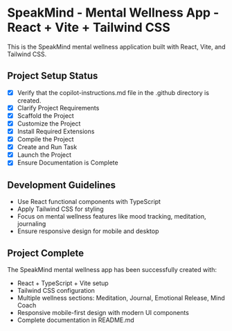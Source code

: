 # SpeakMind - Mental Wellness App - React + Vite + Tailwind CSS

This is the SpeakMind mental wellness application built with React, Vite, and Tailwind CSS.

## Project Setup Status
- [x] Verify that the copilot-instructions.md file in the .github directory is created.
- [x] Clarify Project Requirements
- [x] Scaffold the Project
- [x] Customize the Project
- [x] Install Required Extensions
- [x] Compile the Project
- [x] Create and Run Task
- [x] Launch the Project
- [x] Ensure Documentation is Complete

## Development Guidelines
- Use React functional components with TypeScript
- Apply Tailwind CSS for styling
- Focus on mental wellness features like mood tracking, meditation, journaling
- Ensure responsive design for mobile and desktop

## Project Complete
The SpeakMind mental wellness app has been successfully created with:
- React + TypeScript + Vite setup
- Tailwind CSS configuration
- Multiple wellness sections: Meditation, Journal, Emotional Release, Mind Coach
- Responsive mobile-first design with modern UI components
- Complete documentation in README.md